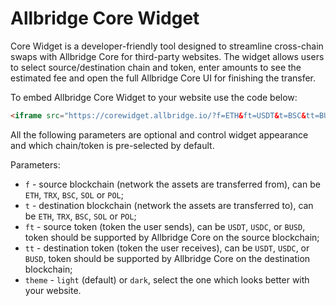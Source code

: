 
# Allbridge Core Widget

Core Widget is a developer-friendly tool designed to streamline cross-chain swaps with Allbridge Core for third-party websites. The widget allows users to select source/destination chain and token, enter amounts to see the estimated fee and open the full Allbridge Core UI for finishing the transfer.

To embed Allbridge Core Widget to your website use the code below:

```html
<iframe src="https://corewidget.allbridge.io/?f=ETH&ft=USDT&t=BSC&tt=BUSD&theme=dark"></iframe>
```

All the following parameters are optional and control widget appearance and which chain/token is pre-selected by default.

Parameters:

- `f` - source blockchain (network the assets are transferred from), can be `ETH`, `TRX`, `BSC`, `SOL` or `POL`;
- `t` - destination blockchain (network the assets are transferred to), can be `ETH`, `TRX`, `BSC`, `SOL` or `POL`;
- `ft` - source token (token the user sends), can be `USDT`, `USDC`, or `BUSD`, token should be supported by Allbridge Core on the source blockchain;
- `tt` - destination token (token the user receives), can be `USDT`, `USDC`, or `BUSD`, token should be supported by Allbridge Core on the destination blockchain;
- `theme` - `light` (default) or `dark`, select the one which looks better with your website.

